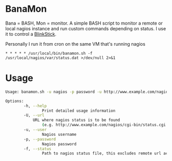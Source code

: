 BanaMon
=======

Bana = BASH, Mon = monitor. A simple BASH script to monitor a remote or local nagios instance and run custom commands depending on status. I use it to control a [BlinkStick](https://www.blinkstick.com/).
  
Personally I run it from cron on the same VM that's running nagios

    * * * * * /usr/local/bin/banamon.sh -f /usr/local/nagios/var/status.dat >/dev/null 2>&1


Usage
=====
```sh
Usage: banamon.sh -u nagios -p password -u http://www.example.com/nagios/cgi-bin/status.cgi

Options:
        -h, --help
                Print detailed usage information
        -U, --url
       		URL where nagios status is to be found
                (e.g. http://www.example.com/nagios/cgi-bin/status.cgi
        -u, --user
                Nagios username
        -p, --password
                Nagios password
        -f, --status
                Path to nagios status file, this excludes remote url access"

```
